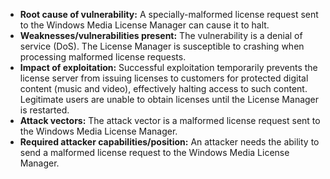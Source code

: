 - **Root cause of vulnerability:** A specially-malformed license request sent to the Windows Media License Manager can cause it to halt.
- **Weaknesses/vulnerabilities present:** The vulnerability is a denial of service (DoS). The License Manager is susceptible to crashing when processing malformed license requests.
- **Impact of exploitation:** Successful exploitation temporarily prevents the license server from issuing licenses to customers for protected digital content (music and video), effectively halting access to such content. Legitimate users are unable to obtain licenses until the License Manager is restarted.
- **Attack vectors:** The attack vector is a malformed license request sent to the Windows Media License Manager.
- **Required attacker capabilities/position:** An attacker needs the ability to send a malformed license request to the Windows Media License Manager.